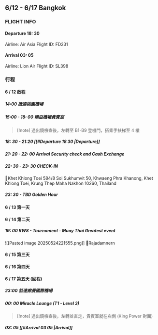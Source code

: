 ## 6/12 - 6/17 Bangkok
### FLIGHT INFO
#### Departure 18: 30
Airline: Air Asia
Flight ID: FD231
#### Arrival 03: 05
Airline: Lion Air
Flight ID: SL398
### 行程
#### 6 / 12 啟程
##### 14:00 抵達桃園機場
##### 15:00 - 18: 00 環亞機場貴賓室
> [!note] 過出鏡檢查後，左轉至 B1-B9 登機門，搭乘手扶梯至 4 樓

##### 18: 30 - 21:20 [[#Departure 18 30 |Departure]]
##### 21: 20 - 22: 00 Arrival Security check and Cash Exchange
##### 22: 30 - 23: 30 CHECK-IN
📍Khet Khlong Toei
584/8 Soi Sukhumvit 50, Khwaeng Phra Khanong, Khet Khlong Toei, Krung Thep Maha Nakhon 10260, Thailand
##### 23: 30 - TBD Golden Hour

#### 6 / 13 第一天
#### 6 / 14 第二天
##### 19: 00 RWS - Tournament - Muay Thai Greatest event
![[Pasted image 20250524221555.png]]
📍Rajadamnern

#### 6 / 15 第三天
#### 6 / 16 第四天
#### 6 / 17 第五天 (回程)
##### 23:00 抵達廊曼國際機場
##### 00: 00 Miracle Lounge (T1 - Level 3)
> [!note] 過出鏡檢查後，左轉並直走，貴賓室就在右側 (King Power 對面)
##### 03: 05 [[#Arrival 03 05 |Arrival]]